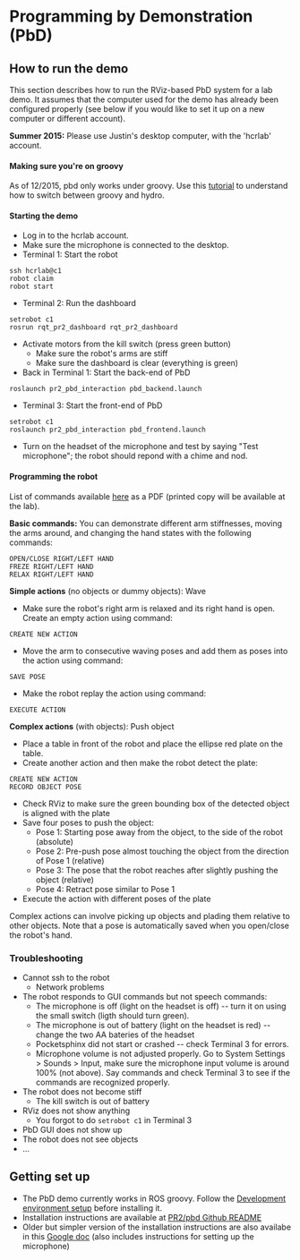 # Programming by Demonstration (PbD)

## How to run the demo

This section describes how to run the RViz-based PbD system for a lab demo. It assumes that the computer used for the demo has already been configured properly (see below if you would like to set it up on a new computer or different account).

**Summer 2015:** Please use Justin's desktop computer, with the 'hcrlab' account.

#### Making sure you're on groovy
As of 12/2015, pbd only works under groovy. Use this [tutorial](https://github.com/hcrlab/wiki/blob/master/pr2/switching_between_groovy_and_hydro.md) to understand how to switch between groovy and hydro.

#### Starting the demo

* Log in to the hcrlab account.
* Make sure the microphone is connected to the desktop.
* Terminal 1: Start the robot
```
ssh hcrlab@c1
robot claim
robot start
```
* Terminal 2: Run the dashboard
```
setrobot c1
rosrun rqt_pr2_dashboard rqt_pr2_dashboard
```
* Activate motors from the kill switch (press green button)
   * Make sure the robot's arms are stiff
   * Make sure the dashboard is clear (everything is green)
* Back in Terminal 1: Start the back-end of PbD
```
roslaunch pr2_pbd_interaction pbd_backend.launch
```
* Terminal 3: Start the front-end of PbD
```
setrobot c1
roslaunch pr2_pbd_interaction pbd_frontend.launch
```
* Turn on the headset of the microphone and test by saying "Test microphone"; the robot should repond with a chime and nod.

#### Programming the robot

List of commands available [here](commands.pdf) as a PDF (printed copy will be available at the lab).

**Basic commands:** You can demonstrate different arm stiffnesses, moving the arms around, and changing the hand states with the following commands:
```
OPEN/CLOSE RIGHT/LEFT HAND
FREZE RIGHT/LEFT HAND
RELAX RIGHT/LEFT HAND
```

**Simple actions** (no objects or dummy objects): Wave
* Make sure the robot's right arm is relaxed and its right hand is open. Create an empty action using command:
```
CREATE NEW ACTION
```
* Move the arm to consecutive waving poses and add them as poses into the action using command:
```
SAVE POSE
```
* Make the robot replay the action using command:
```
EXECUTE ACTION
```

**Complex actions** (with objects): Push object
* Place a table in front of the robot and place the ellipse red plate on the table.
* Create another action and then make the robot detect the plate:
```
CREATE NEW ACTION
RECORD OBJECT POSE
```
* Check RViz to make sure the green bounding box of the detected object is aligned with the plate
* Save four poses to push the object:
   * Pose 1: Starting pose away from the object, to the side of the robot (absolute)
   * Pose 2: Pre-push pose almost touching the object from the direction of Pose 1 (relative)
   * Pose 3: The pose that the robot reaches after slightly pushing the object (relative)
   * Pose 4: Retract pose similar to Pose 1
* Execute the action with different poses of the plate

Complex actions can involve picking up objects and plading them relative to other objects. Note that a pose is automatically saved when you open/close the robot's hand.

### Troubleshooting

* Cannot ssh to the robot
   * Network problems
* The robot responds to GUI commands but not speech commands:
   * The microphone is off (light on the headset is off) -- turn it on using the small switch (ligth should turn green).
   * The microphone is out of battery (light on the headset is red) -- change the two AA bateries of the headset
   * Pocketsphinx did not start or crashed -- check Terminal 3 for errors.
   * Microphone volume is not adjusted properly. Go to System Settings > Sounds > Input, make sure the microphone input volume is around 100% (not above). Say commands and check Terminal 3 to see if the commands are recognized properly.
* The robot does not become stiff
    * The kill switch is out of battery
* RViz does not show anything
   * You forgot to do ```setrobot c1``` in Terminal 3
* PbD GUI does not show up
* The robot does not see objects
* ...


## Getting set up
- The PbD demo currently works in ROS groovy. Follow the [Development environment setup](https://github.com/hcrlab/wiki/tree/master/development_environment_setup) before installing it.
- Installation instructions are available at [PR2/pbd Github README](https://github.com/PR2/pr2_pbd#pr2-programming-by-demonstration)
- Older but simpler version of the installation instructions are also availabe in this [Google doc](https://docs.google.com/document/d/1N7hqa6YVgZ_CNCbshKKQrnkInWHVPQBgjMxb6hwm3mI/edit?usp=sharing) (also includes instructions for setting up the microphone)
